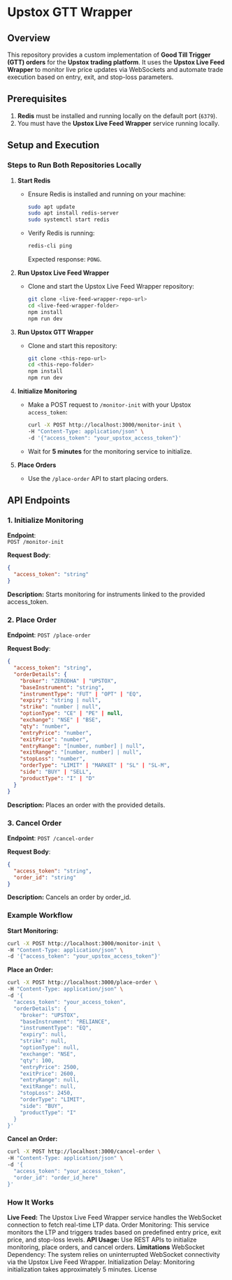 # Upstox GTT Wrapper

## Overview

This repository provides a custom implementation of **Good Till Trigger (GTT) orders** for the **Upstox trading platform**. It uses the **Upstox Live Feed Wrapper** to monitor live price updates via WebSockets and automate trade execution based on entry, exit, and stop-loss parameters.

## Prerequisites

1. **Redis** must be installed and running locally on the default port (`6379`).
2. You must have the **Upstox Live Feed Wrapper** service running locally.

## Setup and Execution

### Steps to Run Both Repositories Locally

1. **Start Redis**
   - Ensure Redis is installed and running on your machine:
     ```bash
     sudo apt update
     sudo apt install redis-server
     sudo systemctl start redis
     ```
   - Verify Redis is running:
     ```bash
     redis-cli ping
     ```
     Expected response: `PONG`.

2. **Run Upstox Live Feed Wrapper**
   - Clone and start the Upstox Live Feed Wrapper repository:
     ```bash
     git clone <live-feed-wrapper-repo-url>
     cd <live-feed-wrapper-folder>
     npm install
     npm run dev
     ```

3. **Run Upstox GTT Wrapper**
   - Clone and start this repository:
     ```bash
     git clone <this-repo-url>
     cd <this-repo-folder>
     npm install
     npm run dev
     ```

4. **Initialize Monitoring**
   - Make a POST request to `/monitor-init` with your Upstox `access_token`:
     ```bash
     curl -X POST http://localhost:3000/monitor-init \
     -H "Content-Type: application/json" \
     -d '{"access_token": "your_upstox_access_token"}'
     ```
   - Wait for **5 minutes** for the monitoring service to initialize.

5. **Place Orders**
   - Use the `/place-order` API to start placing orders.

## API Endpoints

### 1. Initialize Monitoring

**Endpoint**:  
`POST /monitor-init`  

**Request Body**:
```json
{
  "access_token": "string"
}
```



**Description:**
Starts monitoring for instruments linked to the provided access_token.

### 2. Place Order
**Endpoint**: 
`POST /place-order`

**Request Body**:
```json
{
  "access_token": "string",
  "orderDetails": {
    "broker": "ZERODHA" | "UPSTOX",
    "baseInstrument": "string",
    "instrumentType": "FUT" | "OPT" | "EQ",
    "expiry": "string | null",
    "strike": "number | null",
    "optionType": "CE" | "PE" | null,
    "exchange": "NSE" | "BSE",
    "qty": "number",
    "entryPrice": "number",
    "exitPrice": "number",
    "entryRange": "[number, number] | null",
    "exitRange": "[number, number] | null",
    "stopLoss": "number",
    "orderType": "LIMIT" | "MARKET" | "SL" | "SL-M",
    "side": "BUY" | "SELL",
    "productType": "I" | "D"
  }
}
```

**Description:**
Places an order with the provided details.

### 3. Cancel Order
**Endpoint**: 
`POST /cancel-order`

**Request Body**:
```json
{
  "access_token": "string",
  "order_id": "string"
}
```
**Description:**
Cancels an order by order_id.

### Example Workflow
**Start Monitoring:**

```bash
curl -X POST http://localhost:3000/monitor-init \
-H "Content-Type: application/json" \
-d '{"access_token": "your_upstox_access_token"}'
```
**Place an Order:**

```bash
curl -X POST http://localhost:3000/place-order \
-H "Content-Type: application/json" \
-d '{
  "access_token": "your_access_token",
  "orderDetails": {
    "broker": "UPSTOX",
    "baseInstrument": "RELIANCE",
    "instrumentType": "EQ",
    "expiry": null,
    "strike": null,
    "optionType": null,
    "exchange": "NSE",
    "qty": 100,
    "entryPrice": 2500,
    "exitPrice": 2600,
    "entryRange": null,
    "exitRange": null,
    "stopLoss": 2450,
    "orderType": "LIMIT",
    "side": "BUY",
    "productType": "I"
  }
}'
```
**Cancel an Order:**

```bash
curl -X POST http://localhost:3000/cancel-order \
-H "Content-Type: application/json" \
-d '{
  "access_token": "your_access_token",
  "order_id": "order_id_here"
}'
```

### How It Works
**Live Feed:** The Upstox Live Feed Wrapper service handles the WebSocket connection to fetch real-time LTP data.
Order Monitoring: This service monitors the LTP and triggers trades based on predefined entry price, exit price, and stop-loss levels.
**API Usage:** Use REST APIs to initialize monitoring, place orders, and cancel orders.
**Limitations**
WebSocket Dependency: The system relies on uninterrupted WebSocket connectivity via the Upstox Live Feed Wrapper.
Initialization Delay: Monitoring initialization takes approximately 5 minutes.
License
